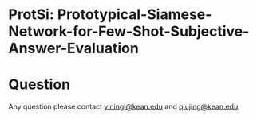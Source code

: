 # ProtSi: Prototypical-Siamese-Network-for-Few-Shot-Subjective-Answer-Evaluation


# Question
Any question please contact yiningl@kean.edu and qiujing@kean.edu
